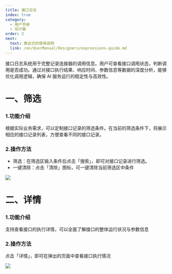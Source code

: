 ```yaml
---
title: 接口日志
index: true
category:
  - 用户手册
  - 设计器
order: 3
next:
  text: 表达式的使用说明
  link: /en/UserManual/Designers/expressions-guide.md
---
```

接口日志系统用于完整记录连接器的调用信息。用户可查看接口调用状态，判断调用是否成功。通过对接口执行结果、响应时间、参数信息等数据的深度分析，能够优化调用逻辑，确保 AI 服务运行的稳定性与高效性。

# 一、筛选
### 1.功能介绍
根据实际业务需求，可以定制接口记录的筛选条件。在当前的筛选条件下，将展示相应的接口记录列表，方便查看不同的接口记录。

### 2.操作方法
+ 筛选：在筛选区输入条件后点击「搜索」，即可对接口记录进行筛选。
+ 一键清除：点击「清除」图标，可一键清除当前筛选区中条件

![](https://oinone-jar.oss-cn-zhangjiakou.aliyuncs.com/welcome-document/AI%20Integrated%20Designer/Interface%20log/sx.png)

# 二、详情
### 1.功能介绍
支持查看接口的执行详情，可以全面了解接口的整体运行状况与参数信息

### 2.操作方法
点击「详情」，即可在弹出的页面中查看接口执行情况

![](https://oinone-jar.oss-cn-zhangjiakou.aliyuncs.com/welcome-document/AI%20Integrated%20Designer/Interface%20log/xq.png)

